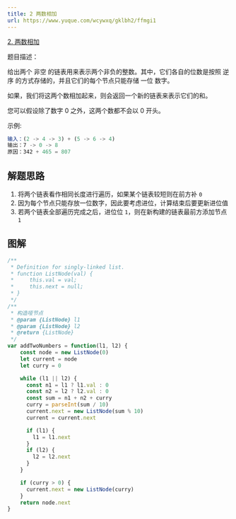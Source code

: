 ```yaml
---
title: 2 两数相加
url: https://www.yuque.com/wcywxq/gklbh2/ffmgi1
---
```


[2. 两数相加](https://leetcode.cn/problems/add-two-numbers)

题目描述：

给出两个 非空 的链表用来表示两个非负的整数。其中，它们各自的位数是按照 逆序 的方式存储的，并且它们的每个节点只能存储 一位 数字。

如果，我们将这两个数相加起来，则会返回一个新的链表来表示它们的和。

您可以假设除了数字 0 之外，这两个数都不会以 0 开头。

示例:

```javascript
输入：(2 -> 4 -> 3) + (5 -> 6 -> 4)
输出：7 -> 0 -> 8
原因：342 + 465 = 807
```

<a name="0c223e18"></a>

## 解题思路

1. 将两个链表看作相同长度进行遍历，如果某个链表较短则在前方补 `0`
2. 因为每个节点只能存放一位数字，因此要考虑进位，计算结束后要更新进位值
3. 若两个链表全部遍历完成之后，进位位 `1`，则在新构建的链表最前方添加节点 `1`

<a name="571f6dbc"></a>

## 图解

```javascript
/**
 * Definition for singly-linked list.
 * function ListNode(val) {
 *     this.val = val;
 *     this.next = null;
 * }
 */
/**
 * 构造哑节点
 * @param {ListNode} l1
 * @param {ListNode} l2
 * @return {ListNode}
 */
var addTwoNumbers = function(l1, l2) {
    const node = new ListNode(0)
    let current = node
    let curry = 0

    while (l1 || l2) {
      const n1 = l1 ? l1.val : 0
      const n2 = l2 ? l2.val : 0
      const sum = n1 + n2 + curry
      curry = parseInt(sum / 10)
      current.next = new ListNode(sum % 10)
      current = current.next

      if (l1) {
        l1 = l1.next
      }
      if (l2) {
        l2 = l2.next
      }
    }

    if (curry > 0) {
      current.next = new ListNode(curry)
    }
    return node.next
}
```
